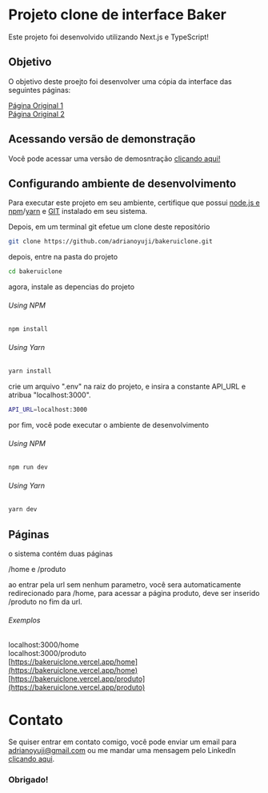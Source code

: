 # Projeto clone de interface Baker

Este projeto foi desenvolvido utilizando Next.js e TypeScript!

## Objetivo

O objetivo deste proejto foi desenvolver uma cópia da interface das seguintes páginas:

[Página Original 1](https://baker.qodeinteractive.com/canape/)  
[Página Original 2](https://baker.qodeinteractive.com/portfolio-standard/gallery-four-columns/)

## Acessando versão de demonstração

Você pode acessar uma versão de demosntração [clicando aqui!](https://bakeruiclone.vercel.app/)

## Configurando ambiente de desenvolvimento

Para executar este projeto em seu ambiente, certifique que possui [node.js e npm](https://nodejs.org/en/)/[yarn](https://yarnpkg.com/) e [GIT](https://git-scm.com/) instalado em seu sistema.

Depois, em um terminal git efetue um clone deste repositório

````bash
git clone https://github.com/adrianoyuji/bakeruiclone.git
````
depois, entre na pasta do projeto

````bash
cd bakeruiclone
````
agora, instale as depencias do projeto
###### Using NPM
````bash
npm install
````
###### Using Yarn
````bash
yarn install
````

crie um arquivo ".env" na raiz do projeto, e insira a constante API_URL e atribua "localhost:3000". 
````bash
API_URL=localhost:3000
````

por fim, você pode executar o ambiente de desenvolvimento
###### Using NPM
````bash
npm run dev
````
###### Using Yarn
````bash
yarn dev
````
## Páginas

o sistema contém duas páginas

/home e /produto

ao entrar pela url sem nenhum parametro, você sera automaticamente redirecionado para /home, para acessar a página produto, deve ser inserido /produto no fim da url.

###### Exemplos

localhost:3000/home  
localhost:3000/produto  
[https://bakeruiclone.vercel.app/home](https://bakeruiclone.vercel.app/home)  
[https://bakeruiclone.vercel.app/produto](https://bakeruiclone.vercel.app/produto)


# Contato
Se quiser entrar em contato comigo, você pode enviar um email para adrianoyuji@gmail.com ou me mandar uma mensagem pelo LinkedIn [clicando aqui](https://www.linkedin.com/in/adriano-yuji-sato-de-vasconcelos-034b09191/).
### Obrigado!
